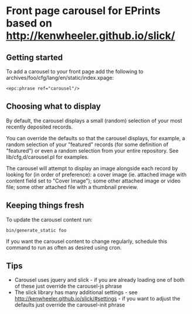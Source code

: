 # Front page carousel for EPrints based on http://kenwheeler.github.io/slick/

## Getting started

To add a carousel to your front page add the following to archives/foo/cfg/lang/en/static/index.xpage:

````
<epc:phrase ref="carousel"/>
````

## Choosing what to display

By default, the carousel displays a small (random) selection of your most recently deposited records.

You can override the defaults so that the carousel displays, for example, a random selection of your "featured" records (for some definition of "featured") or even a random selection from your entire repository. See lib/cfg,d/carousel.pl for examples.

The carousel will attempt to display an image alongside each record by looking for (in order of preference): a cover image (ie. attached image with content field set to "Cover Image"); some other attached image or video file; some other attached file with a thumbnail preview.

## Keeping things fresh

To update the carousel content run:

````
bin/generate_static foo
````

If you want the carousel content to change regularly, schedule this command to run as often as desired using cron.

## Tips

* Carousel uses jquery and slick - if you are already loading one of both of these just override the carousel-js phrase
* The slick library has many additional settings - see http://kenwheeler.github.io/slick/#settings - if you want to adjust the defaults just override the carousel-init phrase
